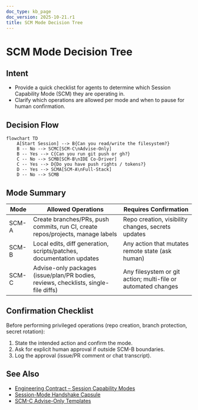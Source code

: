 ```yaml
---
doc_type: kb_page
doc_version: 2025-10-21.r1
title: SCM Mode Decision Tree
---
```


SCM Mode Decision Tree
======================

Intent
------

- Provide a quick checklist for agents to determine which Session Capability Mode (SCM) they are operating in.
- Clarify which operations are allowed per mode and when to pause for human confirmation.

Decision Flow
-------------

```mermaid
flowchart TD
    A[Start Session] --> B{Can you read/write the filesystem?}
    B -- No --> SCMC[SCM-C\nAdvise-Only]
    B -- Yes --> C{Can you run git push or gh?}
    C -- No --> SCMB[SCM-B\nIDE Co-Driver]
    C -- Yes --> D{Do you have push rights / tokens?}
    D -- Yes --> SCMA[SCM-A\nFull-Stack]
    D -- No --> SCMB
```

Mode Summary
------------

| Mode  | Allowed Operations                                                                 | Requires Confirmation                  |
| ----- | ----------------------------------------------------------------------------------- | -------------------------------------- |
| SCM-A | Create branches/PRs, push commits, run CI, create repos/projects, manage labels     | Repo creation, visibility changes, secrets updates |
| SCM-B | Local edits, diff generation, scripts/patches, documentation updates                | Any action that mutates remote state (ask human) |
| SCM-C | Advise-only packages (issue/plan/PR bodies, reviews, checklists, single-file diffs) | Any filesystem or git action; multi-file or automated changes |

Confirmation Checklist
----------------------

Before performing privileged operations (repo creation, branch protection, secret rotation):

1. State the intended action and confirm the mode.
2. Ask for explicit human approval if outside SCM-B boundaries.
3. Log the approval (issue/PR comment or chat transcript).

See Also
--------

- [Engineering Contract – Session Capability Modes](../../design/ENGINEERING_CONTRACT.md)
- [Session-Mode Handshake Capsule](https://github.com/pvliesdonk/ai_engineer_contract/blob/develop/ai/session-mode-handshake.md)
- [SCM-C Advise-Only Templates](./scm-c-advise.md)
